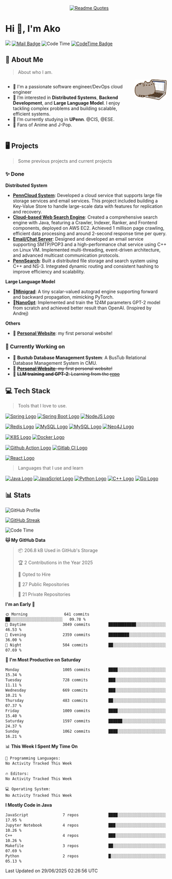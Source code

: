 
<div style="text-align: center; margin-left: 20px;">
    <a href="https://github.com/piyushsuthar/github-readme-quotes">
        <img src="https://quotes-github-readme.vercel.app/api?type=horizontal&theme=nord" alt="Readme Quotes">
    </a>
</div>

# Hi 👋, I'm Ako
[![](https://visitor-badge.laobi.icu/badge?page_id=AkoZhu.AkoZhu)](https://visitor-badge.laobi.icu/badge?page_id=AkoZhu.AkoZhu)
[![Mail Badge](https://img.shields.io/badge/-gmail-c14438?style=flat&logo=Gmail&logoColor=white&link=mailto:eryajf@163.com)](mailto:zxuanbiao@gmail.com)
![Code Time](http://img.shields.io/badge/Code%20Time-231%20hrs%2057%20mins-blue)
[![CodeTime Badge](https://img.shields.io/endpoint?style=flat&color=222&url=https%3A%2F%2Fapi.codetime.dev%2Fshield%3Fid%3D27160%26project%3D%26in=0)](https://codetime.dev)

## 📖 About Me
> About who I am. 
<div style="display: flex; align-items: start;">
    <div>
        <ul>
            <li>🌱 I'm a passionate software engineer/DevOps cloud engineer</li>
            <li>👀 I’m interested in <b>Distributed Systems</b>, <b>Backend Development</b>, and <b>Large Language Model</b>. I enjoy tackling complex problems and building scalable, efficient systems.</li>
            <li>🔭 I’m currently studying in <b>UPenn</b>. @CIS, @ESE.</li>
            <li>🍒 Fans of Anime and J-Pop.</li>
        </ul>
    </div>
    <div style="margin-left: 20px;">
        <img src="./asset/littleCat.gif" alt="Description of Image" style="max-width: 100px;">
    </div>
</div>

## 🖥️ Projects
> Some previous projects and current projects
### ✨ Done
<div>
    <p><b>Distributed System</b></p>
    <ul>
        <li><a href='https://profile.xuanbiao.me/portfolio/penn-cloud/'><b>PennCloud System</b></a>: Developed a cloud service that supports large file storage services and email services. This project included building a Key-Value Store to handle large-scale data with features for replication and recovery.</li>
        <li><a href='https://profile.xuanbiao.me/portfolio/distributed-search-engine/'><b>Cloud-based Web Search Engine</b></a>: Created a comprehensive search engine with Java, featuring a Crawler, Indexer, Ranker, and Frontend components, deployed on AWS EC2. Achieved 1 millison page crawling, efficient data processing and around 2-second response time per query.</li>
        <li><a href='https://profile.xuanbiao.me/portfolio/webmail-chat-server/'><b>Email/Chat Server</b></a>: Designed and developed an email service supporting SMTP/POP3 and a high-performance chat service using C++ on Linux VM. Implemented multi-threading, event-driven architecture, and advanced multicast communication protocols.</li>
        <li><a href='https://profile.xuanbiao.me/portfolio/penn-search/'><b>PennSearch</b></a>: Built a distributed file storage and search system using C++ and NS-3. Integrated dynamic routing and consistent hashing to improve efficiency and scalability.</li>
    </ul>
    <p><b>Large Language Model</b></p>
    <ul>
        <li>🥑<b><a href='https://github.com/AkoZhu/minigrad'>Minigrad</a></b>: A tiny scalar-valued autograd engine supporting forward and backward propagation, mimicking PyTorch.</li>
        <li>🍊<b><a href='https://github.com/AkoZhu/nanogpt'>NanoGpt</a></b>: Implemented and train the 124M parameters GPT-2 model from scratch and achieved better result than OpenAI. (Inspired by Andrej)</li>
    </ul>
    <p><b>Others</b></p>
    <ul>
        <li>🍌 <b><a href='https://profile.xuanbiao.me'>Personal Website</a></b>: my first personal website!</li>
    </ul>
</div>

### 🚀 Currently Working on
<ul>
    <li>🍎 <b>Bustub Database Management System</b>: A BusTub Relational Database Management System in CMU.</li>
    <li>🍌 <s><b><a href='https://profile.xuanbiao.me'>Personal Website</a></b>: my first personal website!</li></s>
    <li>🚁 <s><b>LLM training and GPT-2</b>: Learning from the <a href='https://github.com/karpathy/llm.c'>repo</a></li></s>
</ul>


## 💻 Tech Stack
> Tools that I love to use.

[<img src="https://img.shields.io/badge/Spring-6DB33F.svg?style=for-the-badge&logo=Spring&logoColor=white" height="30em" align="center" alt="Spring Logo" title="Spring Logo"/>](https://spring.io/)
[<img src="https://img.shields.io/badge/Spring%20Boot-6DB33F.svg?style=for-the-badge&logo=Spring-Boot&logoColor=white" height="30em" align="center" alt="Spring Boot Logo" title="Spring Boot Logo"/>](https://spring.io/projects/spring-boot)
[<img src="https://img.shields.io/badge/Node.js-339933.svg?style=for-the-badge&logo=nodedotjs&logoColor=white" height="30em" align="center" alt="NodeJS Logo" title="NodeJS Logo"/>](https://nodejs.org/en)

[<img src="https://img.shields.io/badge/Redis-DC382D.svg?style=for-the-badge&logo=Redis&logoColor=white" height="30em" align="center" alt="Redis Logo" title="Redis Logo"/>](https://redis.io/)
[<img src="https://img.shields.io/badge/MySQL-4479A1.svg?style=for-the-badge&logo=MySQL&logoColor=white" height="30em" align="center" alt="MySQL Logo" title="MySQL Logo"/>](https://www.mysql.com/)
[<img src="https://img.shields.io/badge/MongoDB-47A248.svg?style=for-the-badge&logo=MongoDB&logoColor=white" height="30em" align="center" alt="MySQL Logo" title="MongoDB Logo"/>](https://www.mongodb.com/)
[<img src="https://img.shields.io/badge/Neo4j-4581C3.svg?style=for-the-badge&logo=Neo4j&logoColor=white" height="30em" align="center" alt="Neo4J Logo" title="Neo4J Logo"/>](https://neo4j.com/)

[<img src="https://img.shields.io/badge/Kubernetes-326CE5.svg?style=for-the-badge&logo=Kubernetes&logoColor=white" height="30em" align="center" alt="K8S Logo" title="K8S Logo"/>](https://kubernetes.io/)
[<img src="https://img.shields.io/badge/Docker-2496ED.svg?style=for-the-badge&logo=Docker&logoColor=white" height="30em" align="center" alt="Docker Logo" title="Docker Logo"/>](https://www.docker.com/)

[<img src="https://img.shields.io/badge/GitHub%20Actions-2088FF.svg?style=for-the-badge&logo=GitHub-Actions&logoColor=white" height="30em" align="center" alt="Github Action Logo" title="Github Action Logo"/>](https://github.com/features/actions)
[<img src="https://img.shields.io/badge/gitlab%20ci-%23181717.svg?style=for-the-badge&logo=gitlab&logoColor=white" height="30em" align="center" alt="Gitlab CI Logo" title="Gitlab CI Logo"/>](https://about.gitlab.com/)

[<img src="https://img.shields.io/badge/React-61DAFB.svg?style=for-the-badge&logo=React&logoColor=black" height="30em" align="center" alt="React Logo" title="React Logo"/>](https://react.dev/)


> Languages that I use and learn

[<img src="https://img.shields.io/badge/java-%23ED8B00.svg?style=for-the-badge&logo=openjdk&logoColor=white" height="30em" align="center" alt="Java Logo" title="Java Logo"/>](https://www.java.com)
[<img src="https://img.shields.io/badge/JavaScript-F7DF1E.svg?style=for-the-badge&logo=JavaScript&logoColor=black" height="30em" align="center" alt="JavaScript Logo" title="JavaScript Logo"/>](https://www.javascript.com/)
[<img src="https://img.shields.io/badge/Python-3776AB.svg?style=for-the-badge&logo=Python&logoColor=white" height="30em" align="center" alt="Python Logo" title="Python Logo"/>](https://www.python.org/)
[<img src="https://img.shields.io/badge/c++-%2300599C.svg?style=for-the-badge&logo=c%2B%2B&logoColor=white" height="30em" align="center" alt="C++ Logo" title="C++ Logo"/>](https://cplusplus.com/)
[<img src="https://img.shields.io/badge/Go-00ADD8.svg?style=for-the-badge&logo=Go&logoColor=white" height="30em" align="center" alt="Go Logo" title="Go Logo"/>](https://go.dev/)

## 📊 Stats
![GitHub Profile](http://github-profile-summary-cards.vercel.app/api/cards/profile-details?username=AkoZhu&theme=nord_bright)

[![GitHub Streak](https://streak-stats.demolab.com?user=AkoZhu&theme=shadow-blue&hide_longest_streak=true)](https://git.io/streak-stats)

<!--START_SECTION:waka-->
![Code Time](http://img.shields.io/badge/Code%20Time-260%20hrs%2039%20mins-blue)

**🐱 My GitHub Data** 

> 📦 206.8 kB Used in GitHub's Storage 
 > 
> 🏆 2 Contributions in the Year 2025
 > 
> 💼 Opted to Hire
 > 
> 📜 27 Public Repositories 
 > 
> 🔑 21 Private Repositories 
 > 
**I'm an Early 🐤** 

```text
🌞 Morning                641 commits         ██░░░░░░░░░░░░░░░░░░░░░░░   09.78 % 
🌆 Daytime                3049 commits        ████████████░░░░░░░░░░░░░   46.53 % 
🌃 Evening                2359 commits        █████████░░░░░░░░░░░░░░░░   36.00 % 
🌙 Night                  504 commits         ██░░░░░░░░░░░░░░░░░░░░░░░   07.69 % 
```
📅 **I'm Most Productive on Saturday** 

```text
Monday                   1005 commits        ████░░░░░░░░░░░░░░░░░░░░░   15.34 % 
Tuesday                  728 commits         ███░░░░░░░░░░░░░░░░░░░░░░   11.11 % 
Wednesday                669 commits         ███░░░░░░░░░░░░░░░░░░░░░░   10.21 % 
Thursday                 483 commits         ██░░░░░░░░░░░░░░░░░░░░░░░   07.37 % 
Friday                   1009 commits        ████░░░░░░░░░░░░░░░░░░░░░   15.40 % 
Saturday                 1597 commits        ██████░░░░░░░░░░░░░░░░░░░   24.37 % 
Sunday                   1062 commits        ████░░░░░░░░░░░░░░░░░░░░░   16.21 % 
```


📊 **This Week I Spent My Time On** 

```text
💬 Programming Languages: 
No Activity Tracked This Week

🔥 Editors: 
No Activity Tracked This Week

💻 Operating System: 
No Activity Tracked This Week
```

**I Mostly Code in Java** 

```text
JavaScript               7 repos             ████░░░░░░░░░░░░░░░░░░░░░   17.95 % 
Jupyter Notebook         4 repos             ███░░░░░░░░░░░░░░░░░░░░░░   10.26 % 
C++                      4 repos             ███░░░░░░░░░░░░░░░░░░░░░░   10.26 % 
Makefile                 3 repos             ██░░░░░░░░░░░░░░░░░░░░░░░   07.69 % 
Python                   2 repos             █░░░░░░░░░░░░░░░░░░░░░░░░   05.13 % 
```




 Last Updated on 29/06/2025 02:26:56 UTC
<!--END_SECTION:waka-->


<!--
![AkoZhu's GitHub stats](https://github-readme-stats.vercel.app/api?username=AkoZhu&theme=shallow_blue&show_icons=true)
-->
<!--
<p>&nbsp;<img align="center"  src="https://github-readme-stats-git-masterrstaa-rickstaa.vercel.app/api?username=akozhu&show_icons=true&theme=tokyonight&locale=en"  alt="akozhu" /></p>

<p><img align="center" src="https://github-readme-stats-git-masterrstaa-rickstaa.vercel.app/api/top-langs?username=akozhu&show_icons=true&theme=tokyonight&locale=en&layout=compact" alt="akozhu" width=400, high=150/></p>
-->
<!--
**AkoZhu/AkoZhu** is a ✨ _special_ ✨ repository because its `README.md` (this file) appears on your GitHub profile.

Here are some ideas to get you started:

- 🔭 I’m currently working on ...
- 🌱 I’m currently learning ...
- 👯 I’m looking to collaborate on ...
- 🤔 I’m looking for help with ...
- 💬 Ask me about ...
- 📫 How to reach me: ...
- 😄 Pronouns: ...
- ⚡ Fun fact: ...
-->
